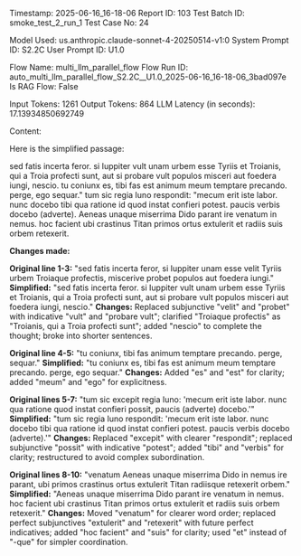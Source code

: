 Timestamp: 2025-06-16_16-18-06
Report ID: 103
Test Batch ID: smoke_test_2_run_1
Test Case No: 24

Model Used: us.anthropic.claude-sonnet-4-20250514-v1:0
System Prompt ID: S2.2C
User Prompt ID: U1.0

Flow Name: multi_llm_parallel_flow
Flow Run ID: auto_multi_llm_parallel_flow_S2.2C__U1.0_2025-06-16_16-18-06_3bad097e
Is RAG Flow: False

Input Tokens: 1261
Output Tokens: 864
LLM Latency (in seconds): 17.13934850692749

Content:

Here is the simplified passage:

sed fatis incerta feror. si Iuppiter vult unam urbem esse Tyriis et Troianis, qui a Troia profecti sunt, aut si probare vult populos misceri aut foedera iungi, nescio. tu coniunx es, tibi fas est animum meum temptare precando. perge, ego sequar." tum sic regia Iuno respondit: "mecum erit iste labor. nunc docebo tibi qua ratione id quod instat confieri potest. paucis verbis docebo (adverte). Aeneas unaque miserrima Dido parant ire venatum in nemus. hoc facient ubi crastinus Titan primos ortus extulerit et radiis suis orbem retexerit.

**Changes made:**

**Original line 1-3:** "sed fatis incerta feror, si Iuppiter unam esse velit Tyriis urbem Troiaque profectis, miscerive probet populos aut foedera iungi."
**Simplified:** "sed fatis incerta feror. si Iuppiter vult unam urbem esse Tyriis et Troianis, qui a Troia profecti sunt, aut si probare vult populos misceri aut foedera iungi, nescio."
**Changes:** Replaced subjunctive "velit" and "probet" with indicative "vult" and "probare vult"; clarified "Troiaque profectis" as "Troianis, qui a Troia profecti sunt"; added "nescio" to complete the thought; broke into shorter sentences.

**Original line 4-5:** "tu coniunx, tibi fas animum temptare precando. perge, sequar."
**Simplified:** "tu coniunx es, tibi fas est animum meum temptare precando. perge, ego sequar."
**Changes:** Added "es" and "est" for clarity; added "meum" and "ego" for explicitness.

**Original lines 5-7:** "tum sic excepit regia Iuno: 'mecum erit iste labor. nunc qua ratione quod instat confieri possit, paucis (adverte) docebo.'"
**Simplified:** "tum sic regia Iuno respondit: 'mecum erit iste labor. nunc docebo tibi qua ratione id quod instat confieri potest. paucis verbis docebo (adverte).'"
**Changes:** Replaced "excepit" with clearer "respondit"; replaced subjunctive "possit" with indicative "potest"; added "tibi" and "verbis" for clarity; restructured to avoid complex subordination.

**Original lines 8-10:** "venatum Aeneas unaque miserrima Dido in nemus ire parant, ubi primos crastinus ortus extulerit Titan radiisque retexerit orbem."
**Simplified:** "Aeneas unaque miserrima Dido parant ire venatum in nemus. hoc facient ubi crastinus Titan primos ortus extulerit et radiis suis orbem retexerit."
**Changes:** Moved "venatum" for clearer word order; replaced perfect subjunctives "extulerit" and "retexerit" with future perfect indicatives; added "hoc facient" and "suis" for clarity; used "et" instead of "-que" for simpler coordination.
